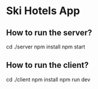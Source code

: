 # Ski Hotels App

## How to run the server?

cd ./server
npm install
npm start

## How to run the client?

cd ./client
npm install
npm run dev

